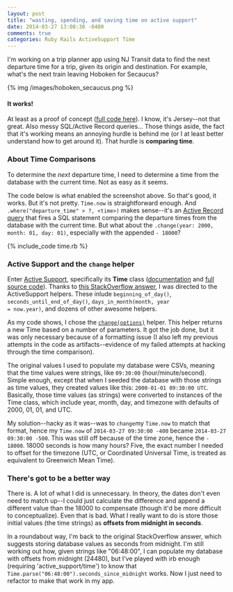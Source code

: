 ```yaml
---
layout: post
title: "wasting, spending, and saving time on active support"
date: 2014-03-27 13:08:38 -0400
comments: true
categories: Ruby Rails ActiveSupport Time
---
```

I'm working on a trip planner app using NJ Transit data to find the next departure time for a trip, given its origin and destination. For example, what's the next train leaving Hoboken for Secaucus?

{% img /images/hoboken_secaucus.png %}

<h4>It works!</h4>
At least as a proof of concept (<a href="https://github.com/chriskohlbrenner/njtransit">full code here</a>). I know, it's Jersey--not that great. Also messy SQL/Active Record queries... Those things aside, the fact that it's working means an annoying hurdle is behind me (or I at least better understand how to get around it). That hurdle is <strong>comparing time</strong>.

<!-- Making sense of Arel and ActiveRecord queries is an issue unto itself (and perhaps the subject of a future post), but  -->
<h3>About Time Comparisons</h3>
To determine the <i>next</i> departure time, I need to determine a time from the database with the current time. Not as easy as it seems.

<!-- the There's a lot going on behind the scenes--Rails and ActiveRecord and database associations and all--but some of the main code is below. -->

The code below is what enabled the screenshot above. So that's good, it works. But it's not pretty. <code>Time.now</code> is straightforward enough. And <code>.where("departure_time" > ?, \<time\>)</code> makes sense--it's an <a href="http://guides.rubyonrails.org/active_record_querying.html">Active Record query</a> that fires a SQL statement comparing the departure times from the database with the current time. But what about the <code>.change(year: 2000, month: 01, day: 01)</code>, especially with the appended <code>- 18000</code>?

{% include_code time.rb %}

<h3>Active Support and the <code>change</code> helper</h3>

Enter <a href="http://guides.rubyonrails.org/active_support_core_extensions.html">Active Support</a>, specifically its <strong>Time</strong> class (<a href="http://api.rubyonrails.org/classes/Time.html">documentation</a> and <a href="https://github.com/rails/rails/blob/master/activesupport/lib/active_support/core_ext/time/calculations.rb">full source code</a>). Thanks to <a href="https://stackoverflow.com/questions/11973225/rails-how-to-store-time-of-day-for-schedule/15350965#15350965">this StackOverflow answer</a>, I was directed to the ActiveSupport helpers. These inlude <code>beginning_of_day()</code>, <code>seconds_until_end_of_day()</code>, <code>days_in_month(month, year = now.year)</code>, and dozens of other awesome helpers.

As my code shows, I chose the <code><a href="http://api.rubyonrails.org/classes/Time.html#method-i-change">change(options)</a></code> helper. This helper returns a new Time based on a number of parameters. It got the job done, but it was only necessary because of a formatting issue (I also left my previous attempts in the code as artifacts--evidence of my failed attempts at hacking through the time comparison).

The original values I used to populate my database were CSVs, meaning that the time values were strings, like <code>09:30:00</code> (hour/minute/second). Simple enough, except that when I seeded the database with those strings as time values, they created values like this: <code>2000-01-01 09:30:00 UTC</code>. Basically, those time values (as strings) were converted to instances of the Time class, which include year, month, day, and timezone with defaults of 2000, 01, 01, and UTC.

My solution--hacky as it was--was to <code>change</code>my <code>Time.now</code> to match that format, hence my <code>Time.now</code> of <code>2014-03-27 09:30:00 -400</code> became <code>2014-03-27 09:30:00 -500</code>. This was still off because of the time zone, hence the <code>- 18000</code>. 18000 seconds is how many hours? Five, the exact number I needed to offset for the timezone (UTC, or Coordinated Universal Time, is treated as equivalent to Greenwich Mean Time).

<h3>There's got to be a better way</h3>
There is. A lot of what I did is unnecessary. In theory, the dates don't even need to match up--I could just calculate the difference and append a different value than the 18000 to compensate (though it'd be more difficult to conceptualize). Even that is bad. What I really want to do is store those initial values (the time strings) as <strong>offsets from midnight in seconds</strong>.

In a roundabout way, I'm back to the original StackOverflow answer, which suggests storing database values as seconds from midnight. I'm still working out how, given strings like "06:48:00", I can populate my database with offsets from midnight (24480), but I've played with irb enough (requiring 'active_support/time') to know that <code>Time.parse("06:48:00").seconds_since_midnight</code> works. Now I just need to refactor to make that work in my app.